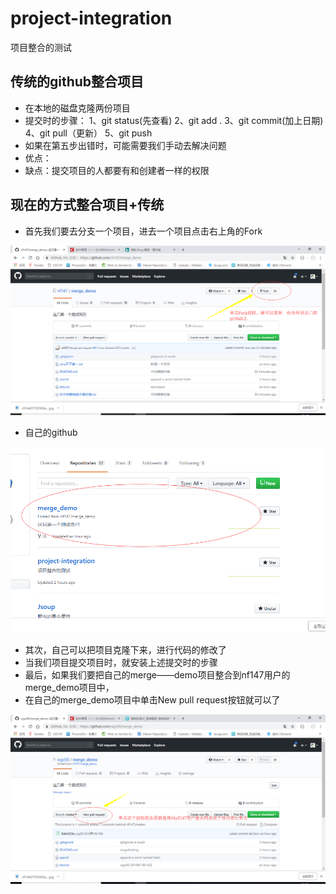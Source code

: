 # project-integration
项目整合的测试


## 传统的github整合项目

- 在本地的磁盘克隆两份项目
- 提交时的步骤：
				1、git status(先查看) 
				2、git add . 
				3、git commit(加上日期) 
				4、git pull（更新） 
				5、git push
- 如果在第五步出错时，可能需要我们手动去解决问题
- 优点：
- 缺点：提交项目的人都要有和创建者一样的权限



## 现在的方式整合项目+传统
- 首先我们要去分支一个项目，进去一个项目点击右上角的Fork   

![fork](img/fork.png)   



- 自己的github  


![copy](img/copy.png)  

- 其次，自己可以把项目克隆下来，进行代码的修改了  
- 当我们项目提交项目时，就安装上述提交时的步骤  
- 最后，如果我们要把自己的merge——demo项目整合到nf147用户的merge_demo项目中，  
- 在自己的merge_demo项目中单击New pull request按钮就可以了  


![request](img/request.png)  